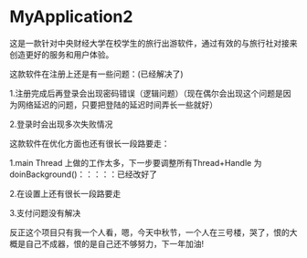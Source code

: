 # MyApplication2
这是一款针对中央财经大学在校学生的旅行出游软件，通过有效的与旅行社对接来创造更好的服务和用户体验。

这款软件在注册上还是有一些问题：(已经解决了)

1.注册完成后再登录会出现密码错误（逻辑问题）（现在偶尔会出现这个问题是因为网络延迟的问题，只要把登陆的延迟时间弄长一些就好）

2.登录时会出现多次失败情况

这款软件在优化方面也还有很长一段路要走：

1.main Thread 上做的工作太多，下一步要调整所有Thread+Handle 为 doinBackground()：：：：：已经改好了

2.在设置上还有很长一段路要走

3.支付问题没有解决


反正这个项目只有我一个人看，嗯，今天中秋节，一个人在三号楼，哭了，恨的大概是自己不成器，恨的是自己还不够努力，下一年加油!
